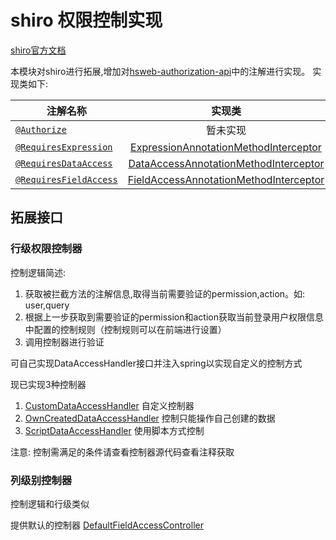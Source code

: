 # shiro 权限控制实现

[shiro官方文档](http://shiro.apache.org/documentation.html)

本模块对shiro进行拓展,增加对[hsweb-authorization-api](../hsweb-authorization-api)中的注解进行实现。
实现类如下:

| 注解名称       | 实现类       | 
| ------------- |:-------------:| 
| [`@Authorize`](src/main/java/org/hswebframework/web/authorization/annotation/Authorize.java)    |      暂未实现        |
| [`@RequiresExpression`](src/main/java/org/hswebframework/web/authorization/annotation/RequiresExpression.java)    | [ExpressionAnnotationMethodInterceptor](src/main/java/org/hswebframework/web/authorization/shiro/boost/ExpressionAnnotationMethodInterceptor.java)      | 
| [`@RequiresDataAccess`](src/main/java/org/hswebframework/web/authorization/annotation/RequiresDataAccess.java)    | [DataAccessAnnotationMethodInterceptor](src/main/java/org/hswebframework/web/authorization/shiro/boost/DataAccessAnnotationMethodInterceptor.java)      | 
| [`@RequiresFieldAccess`](src/main/java/org/hswebframework/web/authorization/annotation/RequiresFieldAccess.java)  | [FieldAccessAnnotationMethodInterceptor](src/main/java/org/hswebframework/web/authorization/shiro/boost/FieldAccessAnnotationMethodInterceptor.java)   | 

## 拓展接口

### 行级权限控制器

控制逻辑简述:

1. 获取被拦截方法的注解信息,取得当前需要验证的permission,action。如: user,query
2. 根据上一步获取到需要验证的permission和action获取当前登录用户权限信息中配置的控制规则（控制规则可以在前端进行设置）
3. 调用控制器进行验证

可自己实现DataAccessHandler接口并注入spring以实现自定义的控制方式

现已实现3种控制器

1. [CustomDataAccessHandler](src/main/java/org/hswebframework/web/authorization/shiro/boost/handler/CustomDataAccessHandler.java) 自定义控制器
2. [OwnCreatedDataAccessHandler](src/main/java/org/hswebframework/web/authorization/shiro/boost/handler/OwnCreatedDataAccessHandler.java) 控制只能操作自己创建的数据
3. [ScriptDataAccessHandler](src/main/java/org/hswebframework/web/authorization/shiro/boost/handler/ScriptDataAccessHandler.java) 使用脚本方式控制

注意: 控制需满足的条件请查看控制器源代码查看注释获取

### 列级别控制器
控制逻辑和行级类似

提供默认的控制器 [DefaultFieldAccessController](src/main/java/org/hswebframework/web/authorization/shiro/boost/DefaultFieldAccessController.java) 
